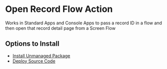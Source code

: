 # Open Record Flow Action

Works in Standard Apps and Console Apps to pass a record ID in a flow and then open that record detail page from a Screen Flow

## Options to Install

- [Install Unmanaged Package](https://login.salesforce.com/packaging/installPackage.apexp?p0=04t5w000005qw6WAAQ)
- [Deploy Source Code](https://githubsfdeploy.herokuapp.com?owner=wmpcx&repo=open-record-flow-action&ref=main)